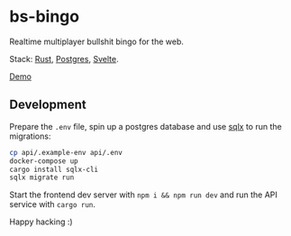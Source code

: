 # bs-bingo

Realtime multiplayer bullshit bingo for the web.

Stack: [Rust](https://www.rust-lang.org/), [Postgres](https://www.postgresql.org/), [Svelte](https://svelte.dev/).

[Demo](https://bingo.jflessau.com)

## Development

Prepare the `.env` file, spin up a postgres database and use [sqlx](https://crates.io/crates/sqlx-cli) to run the migrations:

```bash
cp api/.example-env api/.env
docker-compose up
cargo install sqlx-cli
sqlx migrate run
```

Start the frontend dev server with `npm i && npm run dev` and run the API service with `cargo run`.

Happy hacking :)
